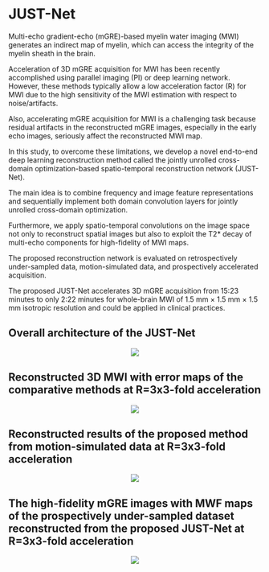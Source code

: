 # JUST-Net
Multi-echo gradient-echo (mGRE)-based myelin water imaging (MWI) generates an indirect map of myelin, which can access the integrity of the myelin sheath in the brain.

Acceleration of 3D mGRE acquisition for MWI has been recently accomplished using parallel imaging (PI) or deep learning network. However, these methods typically allow a low acceleration factor (R) for MWI due to the high sensitivity of the MWI estimation with respect to noise/artifacts.

Also, accelerating mGRE acquisition for MWI is a challenging task because residual artifacts in the reconstructed mGRE images, especially in the early echo images, seriously affect the reconstructed MWI map.

In this study, to overcome these limitations, we develop a novel end-to-end deep learning reconstruction method called the jointly unrolled cross-domain optimization-based spatio-temporal reconstruction network (JUST-Net).

The main idea is to combine frequency and image feature representations and sequentially implement both domain convolution layers for jointly unrolled cross-domain optimization.

Furthermore, we apply spatio-temporal convolutions on the image space not only to reconstruct spatial images but also to exploit the T2* decay of multi-echo components for high-fidelity of MWI maps.

The proposed reconstruction network is evaluated on retrospectively under-sampled data, motion-simulated data, and prospectively accelerated acquisition.

The proposed JUST-Net accelerates 3D mGRE acquisition from 15:23 minutes to only 2:22 minutes for whole-brain MWI of 1.5 mm × 1.5 mm × 1.5 mm isotropic resolution and could be applied in clinical practices.

## Overall architecture of the JUST-Net
<p align="center">
  <img src="https://user-images.githubusercontent.com/59819627/206959200-01d09629-122f-4a35-a45a-2c0510c9f165.png"/>
</p>

## Reconstructed 3D MWI with error maps of the comparative methods at R=3x3-fold acceleration
<p align="center">
  <img src="https://user-images.githubusercontent.com/59819627/206959987-dbfddb57-5ee6-4e5c-ae56-33f9b610f9be.png"/>
</p>

## Reconstructed results of the proposed method from motion-simulated data at R=3x3-fold acceleration
<p align="center">
  <img src="https://user-images.githubusercontent.com/59819627/206960029-553b5cf0-2797-4dae-b96a-33738f461c21.png"/>
</p>

## The high-fidelity mGRE images with MWF maps of the prospectively under-sampled dataset reconstructed from the proposed JUST-Net at R=3x3-fold acceleration
<p align="center">
  <img src="https://user-images.githubusercontent.com/59819627/206960077-690455b3-8bc1-4df9-8970-e275f6f3dfef.png"/>
</p>
